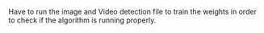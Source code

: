 Have to run the image and Video detection file to train the weights in order to check if the algorithm is running properly. 
